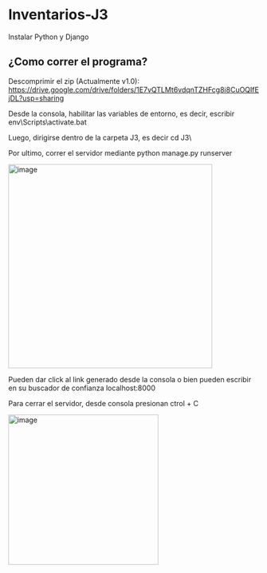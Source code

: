 # Inventarios-J3

Instalar Python y Django

## ¿Como correr el programa?
Descomprimir el zip (Actualmente v1.0): https://drive.google.com/drive/folders/1E7vQTLMt6vdqnTZHFcg8i8CuOQIfEjDL?usp=sharing

Desde la consola, habilitar las variables de entorno, es decir, escribir env\Scripts\activate.bat

Luego, dirigirse dentro de la carpeta J3, es decir cd J3\

Por ultimo, correr el servidor mediante python manage.py runserver

<img width="409" alt="image" src="https://github.com/user-attachments/assets/2a46a851-89c5-46d2-890b-a8391bc87346">

Pueden dar click al link generado desde la consola o bien pueden escribir en su buscador de confianza localhost:8000

Para cerrar el servidor, desde consola presionan ctrol + C

<img width="301" alt="image" src="https://github.com/user-attachments/assets/105d4d82-cda6-4c27-899f-47c6af340a5d">
